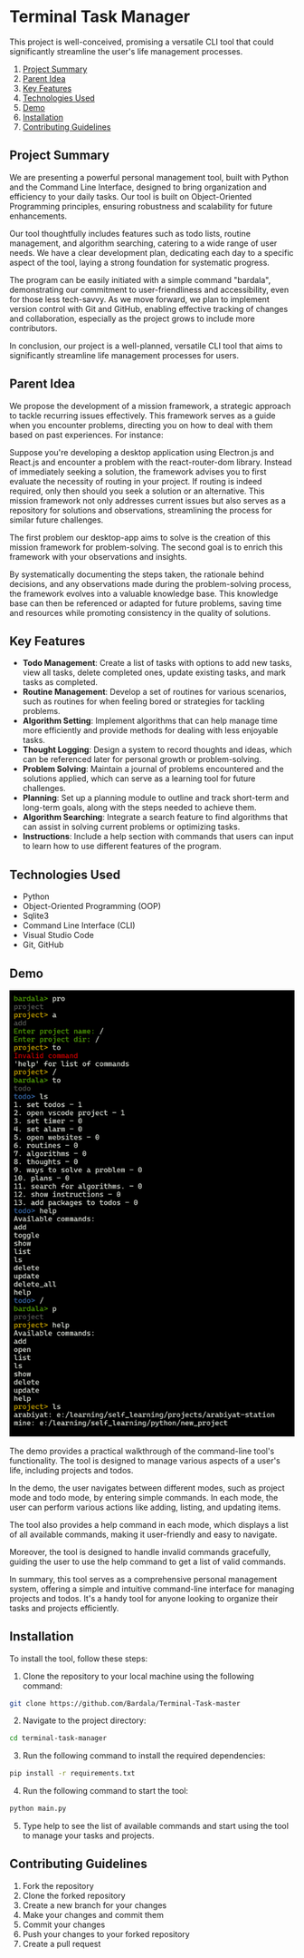 # Terminal Task Manager

This project is well-conceived, promising a versatile CLI tool that could significantly streamline the user's life management processes.


1. [Project Summary](#project-summary)
2. [Parent Idea](#parent-idea)
3. [Key Features](#key-features)
4. [Technologies Used](#technologies-used)
5. [Demo](#demo)
6. [Installation](#installation)
7. [Contributing Guidelines](#contributing-guidelines)


## Project Summary

We are presenting a powerful personal management tool, built with Python and the Command Line Interface, designed to bring organization and efficiency to your daily tasks. Our tool is built on Object-Oriented Programming principles, ensuring robustness and scalability for future enhancements.

Our tool thoughtfully includes features such as todo lists, routine management, and algorithm searching, catering to a wide range of user needs. We have a clear development plan, dedicating each day to a specific aspect of the tool, laying a strong foundation for systematic progress.

The program can be easily initiated with a simple command "bardala", demonstrating our commitment to user-friendliness and accessibility, even for those less tech-savvy. As we move forward, we plan to implement version control with Git and GitHub, enabling effective tracking of changes and collaboration, especially as the project grows to include more contributors.

In conclusion, our project is a well-planned, versatile CLI tool that aims to significantly streamline life management processes for users.

## Parent Idea
We propose the development of a mission framework, a strategic approach to tackle recurring issues effectively. This framework serves as a guide when you encounter problems, directing you on how to deal with them based on past experiences. For instance:

Suppose you're developing a desktop application using Electron.js and React.js and encounter a problem with the react-router-dom library. Instead of immediately seeking a solution, the framework advises you to first evaluate the necessity of routing in your project. If routing is indeed required, only then should you seek a solution or an alternative.
This mission framework not only addresses current issues but also serves as a repository for solutions and observations, streamlining the process for similar future challenges.

The first problem our desktop-app aims to solve is the creation of this mission framework for problem-solving. The second goal is to enrich this framework with your observations and insights.

By systematically documenting the steps taken, the rationale behind decisions, and any observations made during the problem-solving process, the framework evolves into a valuable knowledge base. This knowledge base can then be referenced or adapted for future problems, saving time and resources while promoting consistency in the quality of solutions.

## Key Features

- **Todo Management**: Create a list of tasks with options to add new tasks, view all tasks, delete completed ones, update existing tasks, and mark tasks as completed.
- **Routine Management**: Develop a set of routines for various scenarios, such as routines for when feeling bored or strategies for tackling problems.
- **Algorithm Setting**: Implement algorithms that can help manage time more efficiently and provide methods for dealing with less enjoyable tasks.
- **Thought Logging**: Design a system to record thoughts and ideas, which can be referenced later for personal growth or problem-solving.
- **Problem Solving**: Maintain a journal of problems encountered and the solutions applied, which can serve as a learning tool for future challenges.
- **Planning**: Set up a planning module to outline and track short-term and long-term goals, along with the steps needed to achieve them.
- **Algorithm Searching**: Integrate a search feature to find algorithms that can assist in solving current problems or optimizing tasks.
- **Instructions**: Include a help section with commands that users can input to learn how to use different features of the program.

## Technologies Used

- Python
- Object-Oriented Programming (OOP)
- Sqlite3
- Command Line Interface (CLI)
- Visual Studio Code
- Git, GitHub

## Demo

![Photo](./docs/screenshots/image.png)


The demo provides a practical walkthrough of the command-line tool's functionality. The tool is designed to manage various aspects of a user's life, including projects and todos.

In the demo, the user navigates between different modes, such as project mode and todo mode, by entering simple commands. In each mode, the user can perform various actions like adding, listing, and updating items.

The tool also provides a help command in each mode, which displays a list of all available commands, making it user-friendly and easy to navigate.

Moreover, the tool is designed to handle invalid commands gracefully, guiding the user to use the help command to get a list of valid commands.

In summary, this tool serves as a comprehensive personal management system, offering a simple and intuitive command-line interface for managing projects and todos. It's a handy tool for anyone looking to organize their tasks and projects efficiently.

## Installation

To install the tool, follow these steps:

1. Clone the repository to your local machine using the following command:

```bash
git clone https://github.com/Bardala/Terminal-Task-master
```

2. Navigate to the project directory:

```bash
cd terminal-task-manager
```

3. Run the following command to install the required dependencies:

```bash
pip install -r requirements.txt
```

4. Run the following command to start the tool:

```bash
python main.py
```

5. Type help to see the list of available commands and start using the tool to manage your tasks and projects.


## Contributing Guidelines

1. Fork the repository
2. Clone the forked repository
3. Create a new branch for your changes
4. Make your changes and commit them 
5. Commit your changes
6. Push your changes to your forked repository
7. Create a pull request

